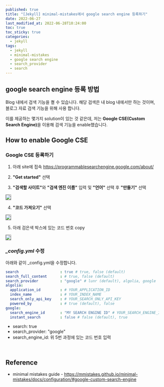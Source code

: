 ```yaml
---
published: true
title: "[Jekyll] minimal-mistakes에서 google search engine 등록하기"
date: 2022-06-27
last_modified_at: 2022-06-28T10:24:00
toc: true
toc_sticky: true
categories:
  - jekyll
tags:
  - jekyll
  - minimal-mistakes
  - google search engine
  - search_provider
  - search
---
```


## google search engine 등록 방법
Blog 내에서 검색 기능을 켤 수 있습니다. 해당 검색은 내 blog 내에서만 하는 것이며, 블로그 자료 검색 기능을 위해 사용 합니다. <br>

이를 제공하는 몇가지 solution이 있는 것 같은데, 저는 <b>Google CSE(Custom Search Engine)</b>을 이용해 검색 기능을 enable했습니다. <br>

## How to enable Google CSE

### Google CSE 등록하기
1. 아래 site에 접속
<https://programmablesearchengine.google.com/about/>

2. <b>"Get started"</b> 선택

3. <b>"검색할 사이트"</b>와 <b>"검색 엔진 이름"</b> 입력 및 <b>"언어"</b> 선택 후 <b>"만들기"</b> 선택<br>
<img src="https://user-images.githubusercontent.com/90759236/175883796-6e7cb003-cf3f-4ed5-97d7-50b0c2bb1741.png" style="border: 1px solid grey; max-width: 70%; height: auto;">

4. <b>"코드 가져오기"</b> 선택<br>
<img src="https://user-images.githubusercontent.com/90759236/175884310-c6dc5579-e452-42b8-b159-b6c814a3b786.png" style="border: 1px solid grey; max-width: 50%; height: auto;">

5. 아래 검은색 박스에 있는 코드 번호 copy<br>
<img src="https://user-images.githubusercontent.com/90759236/175884174-3dbee014-be80-4583-ba81-769c57090efd.png" style="border: 1px solid grey; max-width: 50%; height: auto;">

### <i>_config.yml</i> 수정
아래와 같이 _config.yml을 수정합니다.

```yml
search                   : true # true, false (default)
search_full_content      : # true, false (default)
search_provider          : "google" # lunr (default), algolia, google
algolia:
  application_id         : # YOUR_APPLICATION_ID
  index_name             : # YOUR_INDEX_NAME
  search_only_api_key    : # YOUR_SEARCH_ONLY_API_KEY
  powered_by             : # true (default), false
google:
  search_engine_id       : "MY SEARCH ENGINE ID" # YOUR_SEARCH_ENGINE_ID
  instant_search         : false # false (default), true
```

* search: true
* search_provider: "google"
* search_engine_id: 위 5번 과정에 있는 코드 번호 입력
<br>

## Reference
* minimal mistakes guide - <https://mmistakes.github.io/minimal-mistakes/docs/configuration/#google-custom-search-engine>